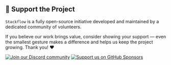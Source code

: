 ## 🤝 Support the Project

`Stackflow` is a fully open-source initiative developed and maintained by a dedicated community of volunteers.

If you believe our work brings value, consider showing your support — even the smallest gesture makes a difference and helps us keep the project growing. Thank you! ❤️

[![Join our Discord community](https://img.shields.io/discord/1281923138950791309?label=Discord&logo=Discord&logoColor=white&style=for-the-badge)](https://discord.gg/VY8d7auENv)
[![Support us on GitHub Sponsors](https://img.shields.io/badge/GitHub-Donate-blue?logo=github&style=for-the-badge)](https://github.com/sponsors/stackflowpl)
